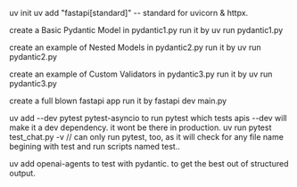 uv init
uv add "fastapi[standard]" -- standard for uvicorn & httpx.

create a Basic Pydantic Model in pydantic1.py
run it by uv run pydantic1.py

create an example of Nested Models in pydantic2.py
run it by uv run pydantic2.py

create an example of Custom Validators in pydantic3.py
run it by uv run pydantic3.py

create a full blown fastapi app
run it by fastapi dev main.py

uv add --dev pytest pytest-asyncio to run pytest which tests apis
--dev will make it a dev dependency. it wont be there in production.
uv run pytest test_chat.py -v // can only run pytest, too, as it will check for any
file name begining with test and run scripts named test..

uv add openai-agents to test with pydantic. to get the best out of structured output.
